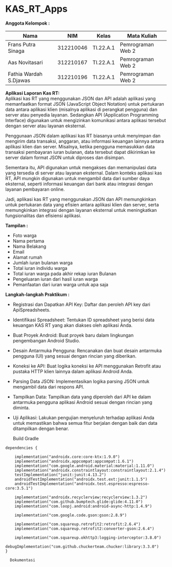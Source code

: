 # KAS_RT_Apps

**Anggota Kelompok :** <br>

| Nama                    | NIM       | Kelas     | Mata Kuliah       |
| ------------------------| --------- | --------- | ----------------- |
| Frans Putra Sinaga      | 312210046 | TI.22.A.1 | Pemrograman Web 2 |
| Aas Novitasari          | 312210167 | TI.22.A.1 | Pemrograman Web 2 |
| Fathia Wardah S.Djawas  | 312210196 | TI.22.A.1 | Pemrograman Web 2 |

**Aplikasi Laporan Kas RT:** <br>
Aplikasi kas RT yang menggunakan JSON dan API adalah aplikasi yang memanfaatkan format JSON (JavaScript Object Notation) untuk pertukaran data antara aplikasi klien (misalnya aplikasi di perangkat pengguna) dan server atau penyedia layanan. Sedangkan API (Application Programming Interface) digunakan untuk mengizinkan komunikasi antara aplikasi tersebut dengan server atau layanan eksternal.

Penggunaan JSON dalam aplikasi kas RT biasanya untuk menyimpan dan mengirim data transaksi, anggaran, atau informasi keuangan lainnya antara aplikasi klien dan server. Misalnya, ketika pengguna memasukkan data transaksi pembayaran iuran bulanan, data tersebut dapat dikirimkan ke server dalam format JSON untuk diproses dan disimpan.

Sementara itu, API digunakan untuk mengakses dan memanipulasi data yang tersedia di server atau layanan eksternal. Dalam konteks aplikasi kas RT, API mungkin digunakan untuk mengambil data dari sumber daya eksternal, seperti informasi keuangan dari bank atau integrasi dengan layanan pembayaran online.

Jadi, aplikasi kas RT yang menggunakan JSON dan API memungkinkan untuk pertukaran data yang efisien antara aplikasi klien dan server, serta memungkinkan integrasi dengan layanan eksternal untuk meningkatkan fungsionalitas dan efisiensi aplikasi.

**Tampilan :**
- Foto warga
- Nama pertama
- Nama Belakang
- Email
- Alamat rumah
- Jumlah iuran bulanan warga
- Total iuran individu warga
- Total iuran warga pada akhir rekap iuran Bulanan
- Pengeluaran iuran dari hasil iuran warga
- Pemanfaatan dari iuran warga untuk apa saja

**Langkah-langkah Praktikum :**

- Registrasi dan Dapatkan API Key: Daftar dan peroleh API key dari ApiSpreadsheets.
- Identifikasi Spreadsheet: Tentukan ID spreadsheet yang berisi data keuangan KAS RT yang akan diakses oleh aplikasi Anda.
- Buat Proyek Android: Buat proyek baru dalam lingkungan pengembangan Android Studio.
- Desain Antarmuka Pengguna: Rencanakan dan buat desain antarmuka pengguna (UI) yang sesuai dengan rincian yang diberikan.
- Koneksi ke API: Buat logika koneksi ke API menggunakan Retrofit atau pustaka HTTP klien lainnya dalam aplikasi Android Anda.
- Parsing Data JSON: Implementasikan logika parsing JSON untuk mengambil data dari respons API.
- Tampilkan Data: Tampilkan data yang diperoleh dari API ke dalam antarmuka pengguna aplikasi Android sesuai dengan rincian yang diminta.
- Uji Aplikasi: Lakukan pengujian menyeluruh terhadap aplikasi Anda untuk memastikan bahwa semua fitur berjalan dengan baik dan data ditampilkan dengan benar.

  Build Gradle
```
dependencies {

    implementation("androidx.core:core-ktx:1.9.0")
    implementation("androidx.appcompat:appcompat:1.6.1")
    implementation("com.google.android.material:material:1.11.0")
    implementation("androidx.constraintlayout:constraintlayout:2.1.4")
    testImplementation("junit:junit:4.13.2")
    androidTestImplementation("androidx.test.ext:junit:1.1.5")
    androidTestImplementation("androidx.test.espresso:espresso-core:3.5.1")

    implementation("androidx.recyclerview:recyclerview:1.3.2")
    implementation("com.github.bumptech.glide:glide:4.11.0")
    implementation("com.loopj.android:android-async-http:1.4.9")

    implementation("com.google.code.gson:gson:2.8.9")

    implementation("com.squareup.retrofit2:retrofit:2.6.4")
    implementation("com.squareup.retrofit2:converter-gson:2.6.4")

    implementation("com.squareup.okhttp3:logging-interceptor:3.8.0")
    debugImplementation("com.github.chuckerteam.chucker:library:3.3.0")
}

  Dokumentasi
```
